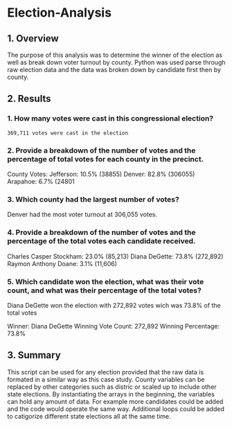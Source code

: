 # Election-Analysis

## 1. Overview
The purpose of this analysis was to determine the winner of the election as well as break down voter turnout by county. Python was used parse through raw election data and the data was broken down by candidate first then by county.
## 2. Results

### 1. How many votes were cast in this congressional election? 
    369,711 votes were cast in the election
### 2. Provide a breakdown of the number of votes and the percentage of total votes for each county in the precinct.
County Votes:
Jefferson: 10.5% (38855)
Denver: 82.8% (306055)
Arapahoe: 6.7% (24801
### 3. Which county had the largest number of votes?
Denver had the most voter turnout at 306,055 votes.
### 4. Provide a breakdown of the number of votes and the percentage of the total votes each candidate received.
Charles Casper Stockham: 23.0% (85,213)
Diana DeGette: 73.8% (272,892)
Raymon Anthony Doane: 3.1% (11,606)

### 5. Which candidate won the election, what was their vote count, and what was their percentage of the total votes?
Diana DeGette won the election with 272,892 votes wich was 73.8% of the total votes

Winner: Diana DeGette
Winning Vote Count: 272,892
Winning Percentage: 73.8%

## 3. Summary 
This script can be used for any election provided that the raw data is formated in a similar way as this case study. County variables can be replaced by other categories such as distric or scaled up to include other state elections. By instantiating the arrays in the beginning, the variables can hold any amount of data. For example more candidates could be added and the code would operate the same way. Additional loops could be added to catigorize different state elections all at the same time. 
